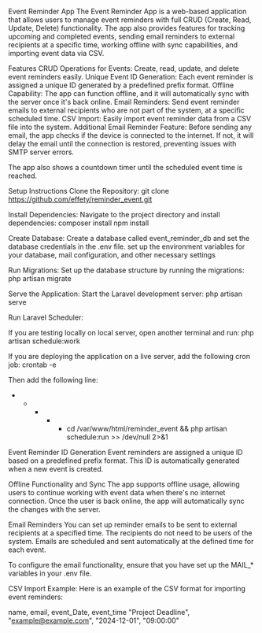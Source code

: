 Event Reminder App
The Event Reminder App is a web-based application that allows users to manage event reminders with full CRUD (Create, Read, Update, Delete) functionality. The app also provides features for tracking upcoming and completed events, sending email reminders to external recipients at a specific time, working offline with sync capabilities, and importing event data via CSV.

Features
CRUD Operations for Events: Create, read, update, and delete event reminders easily.
Unique Event ID Generation: Each event reminder is assigned a unique ID generated by a predefined prefix format.
Offline Capability: The app can function offline, and it will automatically sync with the server once it's back online.
Email Reminders: Send event reminder emails to external recipients who are not part of the system, at a specific scheduled time.
CSV Import: Easily import event reminder data from a CSV file into the system.
Additional Email Reminder Feature:
Before sending any email, the app checks if the device is connected to the internet. If not, it will delay the email until the connection is restored, preventing issues with SMTP server errors.

The app also shows a countdown timer until the scheduled event time is reached.

Setup Instructions
Clone the Repository:
git clone https://github.com/effety/reminder_event.git

Install Dependencies:
Navigate to the project directory and install dependencies:
composer install
npm install

Create Database:
Create a database called event_reminder_db and set the database credentials in the .env file. set up the environment variables for your database, mail configuration, and other necessary settings

Run Migrations:
Set up the database structure by running the migrations:
php artisan migrate

Serve the Application:
Start the Laravel development server:
php artisan serve

Run Laravel Scheduler:

If you are testing locally on local server, open another terminal and run:
php artisan schedule:work

If you are deploying the application on a live server, add the following cron job:
crontab -e

Then add the following line:
* * * * * cd /var/www/html/reminder_event && php artisan schedule:run >> /dev/null 2>&1

Event Reminder ID Generation
Event reminders are assigned a unique ID based on a predefined prefix format. This ID is automatically generated when a new event is created.

Offline Functionality and Sync
The app supports offline usage, allowing users to continue working with event data when there's no internet connection. Once the user is back online, the app will automatically sync the changes with the server.

Email Reminders
You can set up reminder emails to be sent to external recipients at a specified time. The recipients do not need to be users of the system. Emails are scheduled and sent automatically at the defined time for each event.

To configure the email functionality, ensure that you have set up the MAIL_* variables in your .env file.

CSV Import Example:
Here is an example of the CSV format for importing event reminders:

name, email, event_Date, event_time
"Project Deadline", "example@example.com", "2024-12-01", "09:00:00"